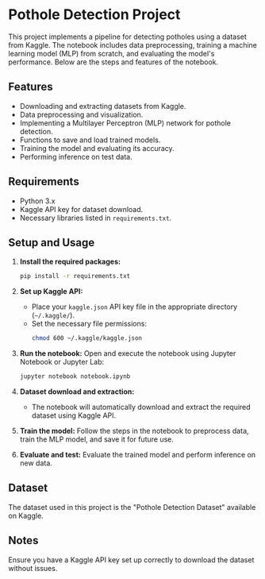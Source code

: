 # Pothole Detection Project

This project implements a pipeline for detecting potholes using a dataset from Kaggle. The notebook includes data preprocessing, training a machine learning model (MLP) from scratch, and evaluating the model's performance. Below are the steps and features of the notebook.

## Features
- Downloading and extracting datasets from Kaggle.
- Data preprocessing and visualization.
- Implementing a Multilayer Perceptron (MLP) network for pothole detection.
- Functions to save and load trained models.
- Training the model and evaluating its accuracy.
- Performing inference on test data.

## Requirements
- Python 3.x
- Kaggle API key for dataset download.
- Necessary libraries listed in `requirements.txt`.

## Setup and Usage

1. **Install the required packages:**
   ```bash
   pip install -r requirements.txt
   ```

2. **Set up Kaggle API:**
   - Place your `kaggle.json` API key file in the appropriate directory (`~/.kaggle/`).
   - Set the necessary file permissions:
     ```bash
     chmod 600 ~/.kaggle/kaggle.json
     ```

3. **Run the notebook:**
   Open and execute the notebook using Jupyter Notebook or Jupyter Lab:
   ```bash
   jupyter notebook notebook.ipynb
   ```

4. **Dataset download and extraction:**
   - The notebook will automatically download and extract the required dataset using Kaggle API.

5. **Train the model:**
   Follow the steps in the notebook to preprocess data, train the MLP model, and save it for future use.

6. **Evaluate and test:**
   Evaluate the trained model and perform inference on new data.

## Dataset
The dataset used in this project is the "Pothole Detection Dataset" available on Kaggle.

## Notes
Ensure you have a Kaggle API key set up correctly to download the dataset without issues.


